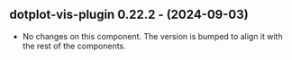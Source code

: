   ## dotplot-vis-plugin 0.22.2 - (2024-09-03)
  
  * No changes on this component. The version is bumped to align it
    with the rest of the components.
